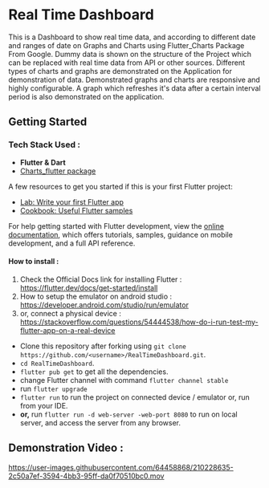 # Real Time Dashboard

This is a Dashboard to show real time data, and according to different date and ranges of date on Graphs and Charts using Flutter_Charts Package From Google. Dummy data is shown on the structure of the Project which can be replaced with real time data from API or other sources. Different types of charts and graphs are demonstrated on the Application for demonstration of data. Demonstrated graphs and charts are responsive and highly configurable. A graph which refreshes it's data after a certain interval period is also demonstrated on the application. 

## Getting Started

### Tech Stack Used :
  - **Flutter & Dart**
  - [Charts_flutter package](https://google.github.io/charts/flutter/gallery.html)

A few resources to get you started if this is your first Flutter project:

- [Lab: Write your first Flutter app](https://docs.flutter.dev/get-started/codelab)
- [Cookbook: Useful Flutter samples](https://docs.flutter.dev/cookbook)

For help getting started with Flutter development, view the
[online documentation](https://docs.flutter.dev/), which offers tutorials,
samples, guidance on mobile development, and a full API reference.

#### How to install : 

1. Check the Official Docs link for installing Flutter : https://flutter.dev/docs/get-started/install 
2. How to setup the emulator on android studio : https://developer.android.com/studio/run/emulator 
3. or, connect a physical device : https://stackoverflow.com/questions/54444538/how-do-i-run-test-my-flutter-app-on-a-real-device

- Clone this repository after forking using `git clone https://github.com/<username>/RealTimeDashboard.git`.
- `cd RealTimeDashboard`.
- `flutter pub get` to get all the dependencies.
- change Flutter channel with command `flutter channel stable`
- run `flutter upgrade`
- `flutter run` to run the project on connected device / emulator or, run from your IDE.
- **or,** run `flutter run -d web-server -web-port 8080` to run on local server, and access the server from any browser.

## Demonstration Video :

https://user-images.githubusercontent.com/64458868/210228635-2c50a7ef-3594-4bb3-95ff-da0f70510bc0.mov


